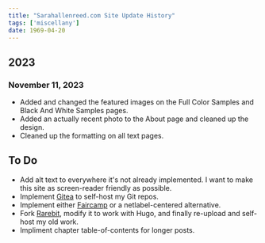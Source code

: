 ```yaml
---
title: "Sarahallenreed.com Site Update History"
tags: ['miscellany']
date: 1969-04-20
---
```


## 2023

### November 11, 2023

* Added and changed the featured images on the Full Color Samples and Black And White Samples pages.
* Added an actually recent photo to the About page and cleaned up the design.
* Cleaned up the formatting on all text pages.

## To Do

* Add alt text to everywhere it's not already implemented. I want to make this site as screen-reader friendly as possible.
* Implement [Gitea](https://about.gitea.com/) to self-host my Git repos.
* Implement either [Faircamp](https://codeberg.org/simonrepp/faircamp) or a netlabel-centered alternative.
* Fork [Rarebit](https://rarebit.neocities.org/), modify it to work with Hugo, and finally re-upload and self-host my old work.
* Impliment chapter table-of-contents for longer posts.

